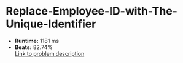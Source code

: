 # Replace-Employee-ID-with-The-Unique-Identifier
- **Runtime:** 1181 ms
- **Beats:** 82.74%<br>
[Link to problem description](https://leetcode.com/problems/replace-employee-id-with-the-unique-identifier/submissions/1287215129/?envType=study-plan-v2&envId=top-sql-50)

